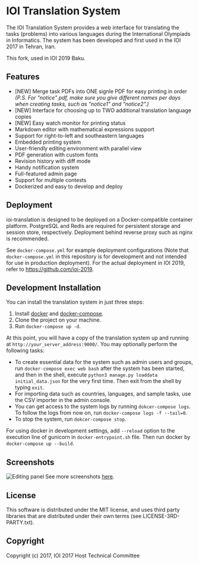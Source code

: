 IOI Translation System
======================

The IOI Translation System provides a web interface for translating the tasks (problems)
into various languages during the International Olympiads in Informatics.
The system has been developed and first used in the IOI 2017 in Tehran, Iran.

This fork, used in IOI 2019 Baku.

Features
--------
* [NEW] Merge task PDFs into ONE signle PDF for easy printing in order 
*(P.S. For "notice" pdf, make sure you give different names per days when creating tasks, such as "notice1" and "notice2".)*
* [NEW] Interface for choosing up to TWO additional translation language copies
* [NEW] Easy watch monitor for printing status
* Markdown editor with mathematical expressions support
* Support for right-to-left and southeastern languages
* Embedded printing system
* User-friendly editing environment with parallel view
* PDF generation with custom fonts
* Revision history with diff mode
* Handy notification system
* Full-featured admin page
* Support for multiple contests
* Dockerized and easy to develop and deploy


Deployment
----------

ioi-translation is designed to be deployed on a Docker-compatible container platform. PostgreSQL and Redis are required for persistent storage and session store, respectively. Deployment behind reverse proxy such as nginx is recommended.

See `docker-compose.yml` for example deployment configurations (Note that `docker-compose.yml` in this repository is for development and not intended for use in production deployment). For the actual deployment in IOI 2019, refer to <https://github.com/ioi-2019>.


Development Installation
--------------------

You can install the translation system in just three steps:
1. Install [docker](https://docs.docker.com/engine/installation/) and
   [docker-compose](https://docs.docker.com/compose/install/).
2. Clone the project on your machine.
3. Run `docker-compose up -d`.

At this point, you will have a copy of the translation system up
and running at `http://your_server_address:9000/`.
You may optionally perform the following tasks:

* To create essential data for the system such as admin users and groups,
  run `docker-compose exec web bash` after the system has been started,
  and then in the shell, execute `python3 manage.py loaddata initial_data.json`
  for the very first time.
  Then exit from the shell by typing `exit`.
* For importing data such as countries, languages, and sample tasks,
  use the CSV importer in the admin console.
* You can get access to the system logs by running `dokcer-compose logs`.
  To follow the logs from now on, run `docker-compose logs -f --tail=0`.
* To stop the system, run `dokcer-compose stop`.

For using docker in development settings, add `--reload` option
to the execution line of gunicorn in `docker-entrypoint.sh` file.
Then run docker by `docker-compose up --build`.

Screenshots
----------------
![Editing panel](https://raw.githubusercontent.com/ioi-2017/translation/master/docs/screenshots/edit.png)
See more screenshots [here](https://github.com/ioi-2017/translation/tree/master/docs/screenshots).

License
-------
This software is distributed under the MIT license,
and uses third party libraries that are distributed under their own terms
(see LICENSE-3RD-PARTY.txt).

Copyright
---------
Copyright (c) 2017, IOI 2017 Host Technical Committee
